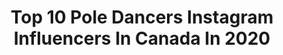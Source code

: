 ---
title: Top 10 Pole Dancers Instagram Influencers In Canada In 2020
description: >-
  Find top pole dancers Instagram influencers in Canada in 2020. Most popular hashtags: #stayhome #poledancer #splits #poledance.
platform: Instagram
profiles:
  - username: "karly.ar"
    fullname: >-
      Karly Renman
    location: "Canada"
    followers: 16763
    engagement: 302
    commentsToLikes: 0.078494
    id: ck8t8fy2vkbiq0j78v5xqnrgn
    verified: false
    hashtags: ""
  - username: "fernandolandinofficial"
    fullname: >-
      Fernando Landin
    location: "Canada"
    followers: 26896
    engagement: 244
    commentsToLikes: 0.034634
    id: ck15pv3kzzrza0i19b2vdvlnu
    verified: false
    hashtags: "#tattooedgirls, #blondeguy, #reflectionphotography, #quebec"
  - username: "greshilovevgeny"
    fullname: >-
      Greshilov Evgeny
    location: "Canada"
    followers: 45158
    engagement: 424
    commentsToLikes: 0.036981
    id: ck6tjshwb3c2a0j71eafoo2d0
    verified: false
    hashtags: "#poletricks, #middlesplits, #poleyogi, #poleshoot"
  - username: "wolf.girl.mtb"
    fullname: >-
      Amanda Dexter
    location: "Canada"
    followers: 21805
    engagement: 347
    commentsToLikes: 0.016915
    id: ck5zunczx2ovq0i14piz3hdap
    verified: false
    hashtags: "#mtbride, #ridemore, #bikebuild, #innersforwinners"
  - username: "drsarasolomon"
    fullname: >-
      Dr. Sara Solomon, BSc PT, DMD
    location: "Canada"
    followers: 47574
    engagement: 99
    commentsToLikes: 0.058067
    id: ck6ufo4rty5uw0j71gfc0sbho
    verified: false
    hashtags: "#overheadmobility, #togetherapart, #strongerthanyouthink, #poledancer"
  - username: "arthurmvh"
    fullname: >-
      Arthur Morel Van Hyfte
    location: "Canada"
    followers: 8892
    engagement: 659
    commentsToLikes: 0.019504
    id: ck55pn7d7axki0i11qad78ahz
    verified: false
    hashtags: "#instinct, #love, #laying, #bending"
  - username: "ecarnie"
    fullname: >-
      Erin Carnie
    location: "Canada"
    followers: 11850
    engagement: 914
    commentsToLikes: 0.042474
    id: ck5hcrfc2jl2j0i11ih8kyk8h
    verified: false
    hashtags: "#yogi, #aerialhoop, #puppiesofinstagram, #family"
  - username: "the.nicky.ninedoors"
    fullname: >-
      Nicky Ninedoors
    location: "Canada"
    followers: 14655
    engagement: 539
    commentsToLikes: 0.055366
    id: ck6tu569ied7u0j71zovp2dpj
    verified: false
    hashtags: "#womensupportingwomen, #itsamood, #paymyrentdaddy, #offdutystripper"
---